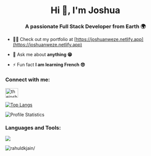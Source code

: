 <h1 align="center">Hi 👋, I'm Joshua</h1>
<h3 align="center">A passionate Full Stack Developer from Earth 🌍</h3>

- 👨‍💻 Check out my portfolio at [https://joshuanweze.netlify.app](https://joshuanweze.netlify.app)

- 💬 Ask me about **anything 😁**

- ⚡ Fun fact **I am learning French 😎**

<h3 align="left">Connect with me:</h3>
<p align="left">
<a href="https://twitter.com/thejosh_n" target="blank"><img align="center" src="https://raw.githubusercontent.com/rahuldkjain/github-profile-readme-generator/master/src/images/icons/Social/twitter.svg" alt="thejosh_n" height="30" width="40" /></a>
</p>

[![Top Langs](https://github-readme-stats.vercel.app/api/top-langs/?username=joshua-nweze&layout=compact&theme=transparent&hide_border=true)](https://github.com/joshua-nweze)

![Profile Statistics](https://github-readme-stats.vercel.app/api?username=joshua-nweze&count_private=true&show_icons=true&count_private=true&theme=transparent&hide_border=true)

<h3 align="left">Languages and Tools:</h3>
<!-- <p align="left"> <a href="https://getbootstrap.com" target="_blank" rel="noreferrer"> <img src="https://raw.githubusercontent.com/devicons/devicon/master/icons/bootstrap/bootstrap-plain-wordmark.svg" alt="bootstrap" width="40" height="40"/> </a> <a href="https://www.w3schools.com/css/" target="_blank" rel="noreferrer"> <img src="https://raw.githubusercontent.com/devicons/devicon/master/icons/css3/css3-original-wordmark.svg" alt="css3" width="40" height="40"/> </a> <a href="https://expressjs.com" target="_blank" rel="noreferrer"> <img src="https://th.bing.com/th/id/R.08b7f631b8ae989e2b8d1bda66d3168a?rik=L5%2ftOazF7nQGAQ&riu=http%3a%2f%2fcharantechnologies.com%2fimages%2fcourses%2fexpressjs.png&ehk=i%2bBGgc8QBhKzJkExK4gz1xcOGHo5MLtoyzEllxuUiAc%3d&risl=&pid=ImgRaw&r=0" alt="express" width="40" height="40"/> </a> <a href="https://www.figma.com/" target="_blank" rel="noreferrer"> <img src="https://www.vectorlogo.zone/logos/figma/figma-icon.svg" alt="figma" width="40" height="40"/> </a> <a href="https://www.w3.org/html/" target="_blank" rel="noreferrer"> <img src="https://raw.githubusercontent.com/devicons/devicon/master/icons/html5/html5-original-wordmark.svg" alt="html5" width="40" height="40"/> </a> <a href="https://developer.mozilla.org/en-US/docs/Web/JavaScript" target="_blank" rel="noreferrer"> <img src="https://raw.githubusercontent.com/devicons/devicon/master/icons/javascript/javascript-original.svg" alt="javascript" width="40" height="40"/> </a> <a href="https://www.mongodb.com/" target="_blank" rel="noreferrer"> <img src="https://raw.githubusercontent.com/devicons/devicon/master/icons/mongodb/mongodb-original-wordmark.svg" alt="mongodb" width="40" height="40"/> </a> <a href="https://nodejs.org" target="_blank" rel="noreferrer"> <img src="https://raw.githubusercontent.com/devicons/devicon/master/icons/nodejs/nodejs-original-wordmark.svg" alt="nodejs" width="40" height="40"/> </a> <a href="https://nuxtjs.org/" target="_blank" rel="noreferrer"> <img src="https://www.vectorlogo.zone/logos/nuxtjs/nuxtjs-icon.svg" alt="nuxtjs" width="40" height="40"/> </a> <a href="https://tailwindcss.com/" target="_blank" rel="noreferrer"> <img src="https://www.vectorlogo.zone/logos/tailwindcss/tailwindcss-icon.svg" alt="tailwind" width="40" height="40"/> </a> <a href="https://vuejs.org/" target="_blank" rel="noreferrer"> <img src="https://raw.githubusercontent.com/devicons/devicon/master/icons/vuejs/vuejs-original-wordmark.svg" alt="vuejs" width="40" height="40"/> </a><a href="https://www.typescriptlang.org/" target="_blank" rel="noreferrer"> <img src="https://raw.githubusercontent.com/devicons/devicon/master/icons/typescript/typescript-original.svg" alt="typescript" width="40" height="40"/> </a><a href="https://www.postgresql.org" target="_blank" rel="noreferrer"> <img src="https://raw.githubusercontent.com/devicons/devicon/master/icons/postgresql/postgresql-original-wordmark.svg" alt="postgresql" width="40" height="40"/> </a> </p> -->

<p>
  <a href="https://skillicons.dev">
    <img src="https://skillicons.dev/icons?i=html,css,javascript,typescript,nodejs,git,bootstrap,tailwind,vuejs,nuxtjs,expressjs,mongodb,postgres,figma,firebase,react,supabase,prisma" />
  </a>
</p>

<p align="left"> <img src=https://komarev.com/ghpvc/?username=joshua-nweze alt=rahuldkjain/> </p>
